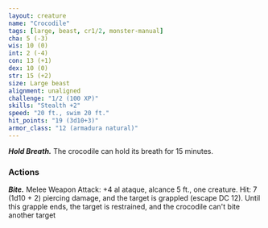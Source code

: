 ```yaml
---
layout: creature
name: "Crocodile"
tags: [large, beast, cr1/2, monster-manual]
cha: 5 (-3)
wis: 10 (0)
int: 2 (-4)
con: 13 (+1)
dex: 10 (0)
str: 15 (+2)
size: Large beast
alignment: unaligned
challenge: "1/2 (100 XP)"
skills: "Stealth +2"
speed: "20 ft., swim 20 ft."
hit_points: "19 (3d10+3)"
armor_class: "12 (armadura natural)"
---
```


***Hold Breath.*** The crocodile can hold its breath for 15 minutes.

### Actions

***Bite.*** Melee Weapon Attack: +4 al ataque, alcance 5 ft., one creature. Hit: 7 (1d10 + 2) piercing damage, and the target is grappled (escape DC 12). Until this grapple ends, the target is restrained, and the crocodile can't bite another target